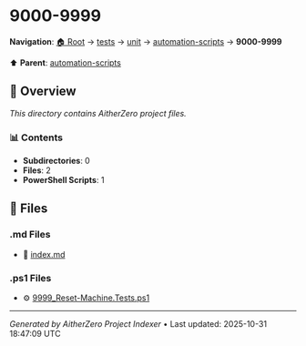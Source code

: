 # 9000-9999

**Navigation**: [🏠 Root](../../../../index.md) → [tests](../../../index.md) → [unit](../../index.md) → [automation-scripts](../index.md) → **9000-9999**

⬆️ **Parent**: [automation-scripts](../index.md)

## 📖 Overview

*This directory contains AitherZero project files.*

### 📊 Contents

- **Subdirectories**: 0
- **Files**: 2
- **PowerShell Scripts**: 1

## 📄 Files

### .md Files

- 📝 [index.md](./index.md)

### .ps1 Files

- ⚙️ [9999_Reset-Machine.Tests.ps1](./9999_Reset-Machine.Tests.ps1)

---

*Generated by AitherZero Project Indexer* • Last updated: 2025-10-31 18:47:09 UTC

